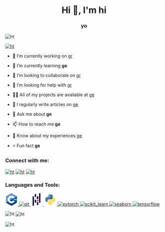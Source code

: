 <h1 align="center">Hi 👋, I'm hi</h1>
<h3 align="center">yo</h3>

<p align="left"> <img src="https://komarev.com/ghpvc/?username=ht&label=Profile%20views&color=0e75b6&style=flat" alt="ht" /> </p>

<p align="left"> <a href="https://github.com/ryo-ma/github-profile-trophy"><img src="https://github-profile-trophy.vercel.app/?username=ht" alt="ht" /></a> </p>

- 🔭 I’m currently working on [gr](ge)

- 🌱 I’m currently learning **ge**

- 👯 I’m looking to collaborate on [gr](ge)

- 🤝 I’m looking for help with [gr](ge)

- 👨‍💻 All of my projects are available at [ge](ge)

- 📝 I regularly write articles on [ge](ge)

- 💬 Ask me about **ge**

- 📫 How to reach me **ge**

- 📄 Know about my experiences [ge](ge)

- ⚡ Fun fact **ge**

<h3 align="left">Connect with me:</h3>
<p align="left">
<a href="https://dev.to/ht" target="blank"><img align="center" src="https://raw.githubusercontent.com/rahuldkjain/github-profile-readme-generator/master/src/images/icons/Social/devto.svg" alt="ht" height="30" width="40" /></a>
<a href="https://linkedin.com/in/ht" target="blank"><img align="center" src="https://raw.githubusercontent.com/rahuldkjain/github-profile-readme-generator/master/src/images/icons/Social/linked-in-alt.svg" alt="ht" height="30" width="40" /></a>
<a href="https://codesandbox.com/ht" target="blank"><img align="center" src="https://raw.githubusercontent.com/rahuldkjain/github-profile-readme-generator/master/src/images/icons/Social/codesandbox.svg" alt="ht" height="30" width="40" /></a>
</p>

<h3 align="left">Languages and Tools:</h3>
<p align="left"> <a href="https://www.w3schools.com/cpp/" target="_blank" rel="noreferrer"> <img src="https://raw.githubusercontent.com/devicons/devicon/master/icons/cplusplus/cplusplus-original.svg" alt="cplusplus" width="40" height="40"/> </a> <a href="https://git-scm.com/" target="_blank" rel="noreferrer"> <img src="https://www.vectorlogo.zone/logos/git-scm/git-scm-icon.svg" alt="git" width="40" height="40"/> </a> <a href="https://pandas.pydata.org/" target="_blank" rel="noreferrer"> <img src="https://raw.githubusercontent.com/devicons/devicon/2ae2a900d2f041da66e950e4d48052658d850630/icons/pandas/pandas-original.svg" alt="pandas" width="40" height="40"/> </a> <a href="https://www.python.org" target="_blank" rel="noreferrer"> <img src="https://raw.githubusercontent.com/devicons/devicon/master/icons/python/python-original.svg" alt="python" width="40" height="40"/> </a> <a href="https://pytorch.org/" target="_blank" rel="noreferrer"> <img src="https://www.vectorlogo.zone/logos/pytorch/pytorch-icon.svg" alt="pytorch" width="40" height="40"/> </a> <a href="https://scikit-learn.org/" target="_blank" rel="noreferrer"> <img src="https://upload.wikimedia.org/wikipedia/commons/0/05/Scikit_learn_logo_small.svg" alt="scikit_learn" width="40" height="40"/> </a> <a href="https://seaborn.pydata.org/" target="_blank" rel="noreferrer"> <img src="https://seaborn.pydata.org/_images/logo-mark-lightbg.svg" alt="seaborn" width="40" height="40"/> </a> <a href="https://www.tensorflow.org" target="_blank" rel="noreferrer"> <img src="https://www.vectorlogo.zone/logos/tensorflow/tensorflow-icon.svg" alt="tensorflow" width="40" height="40"/> </a> </p>

<p><img align="left" src="https://github-readme-stats.vercel.app/api/top-langs?username=ht&show_icons=true&locale=en&layout=compact" alt="ht" /></p>

<p>&nbsp;<img align="center" src="https://github-readme-stats.vercel.app/api?username=ht&show_icons=true&locale=en" alt="ht" /></p>

<p><img align="center" src="https://github-readme-streak-stats.herokuapp.com/?user=ht&" alt="ht" /></p>
